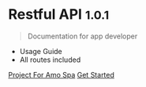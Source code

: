 # Restful API <small>1.0.1</small>

> Documentation for app developer

* Usage Guide
* All routes included

[Project For Amo Spa](https://www.amospa.com/)
[Get Started](readme)